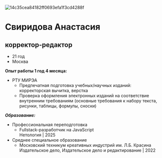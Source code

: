 ![14c35cea84182ff0693efa1f3cd4288f](https://github.com/insanus-risu/portfolio/assets/143487393/a7d0d4ba-84cd-441e-9cd3-b3bf1505adbf)

# Свиридова Анастасия 
## корректор-редактор
 - 21 год 
 - Москва                                                    

**Опыт работы 1 год 4 месяца:** 

- РТУ МИРЭА
  * Предпечатная подготовка учебных/научных изданий: корректорская вычитка, верстка
  * Проверка оформления электронных изданий на соответствие внутренним требованиям (основные требования к набору текста, рисунки, таблицы, формулы, сноски)

***Образование:***
- Профессиональная переподготовка
  * Fullstack-разработчик на JavaScript<br>
Нетология | 2025
- Среднее специальное образование
  * Московский техникум креативных индустрий им. Л.Б. Красина <br>
Издательское дело, Издательское дело и редактирование | 2022



